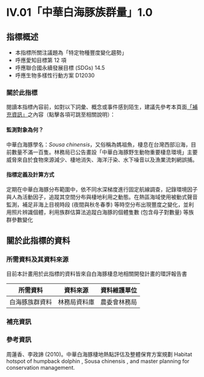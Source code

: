 # IV.01「中華白海豚族群量」1.0


## 指標概述

* 本指標所關注議題為「特定物種豐度變化趨勢」
* 呼應愛知目標第 12 項
* 呼應聯合國永續發展目標 (SDGs) 14.5
* 呼應生物多樣性行動方案 D12030

<script type="text/javascript" src="http://cdn.mathjax.org/mathjax/latest/MathJax.js?config=TeX-AMS-MML_HTMLorMML"></script>


### 關於此指標

閱讀本指標內容前，如對以下詞彙、概念或事件感到陌生，建議先參考本頁面[「補充資訊」](#補充資訊)之內容（點擊各項可跳至相關說明）：


#### 監測對象為何？

中華白海豚學名：*Sousa chinensis*，又俗稱為媽祖魚，棲息在台灣西部沿海，目前數量不滿一百隻。林務局已公告畫設「中華白海豚野生動物重要棲息環境」主要威脅來自於食物來源減少、棲地消失、海洋汙染、水下噪音以及漁業流刺網誤捕。



#### 指標定義及計算方式

定期在中華白海豚分布範圍中，依不同水深梯度進行固定航線調查，記錄環境因子與人為活動因子，追蹤其空間分布與棲地利用之動態。在熱區海域使用被動式聲音監測，補足非海上目視時段 (夜間與秋冬春季) 等時空分布出現豐度之變化，並利用照片辨識個體，利用族群估算法追蹤白海豚的個體隻數 (包含母子對數量) 等族群參數變化 


## 關於此指標的資料

### 所需資料及其資料來源

目前本計畫用於此指標的資料皆來自白海豚棲息地相關開發計畫的環評報告書

| 所需資料 | 資料來源 | 資料維護單位 |
|-----|-----|-----|
| 白海豚族群資料 |林務局資料庫| 農委會林務局 |





### 補充資訊



### 參考資訊
周蓮香、李政諦 (2010)。中華白海豚棲地熱點評估及整體保育方案規劃 Habitat hotspot of humpback dolphin , Sousa chinensis , and master planning for conservation management. 